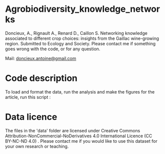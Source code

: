 # Agrobiodiversity_knowledge_networks

Doncieux, A., Rignault A., Renard D., Caillon S. Networking knowledge associated to different crop choices: insights from the Gaillac wine-growing region. Submitted to Ecology and Society. 
Please contact me if something goes wrong with the code, or for any question.

Mail: doncieux.antoine@gmail.com 

# Code description 

To load and format the data, run the analysis and make the figures for the article, run this script : 

# Data licence

The files in the 'data' folder are licensed under Creative Commons Attribution-NonCommercial-NoDerivatives 4.0 International Licence (CC BY-NC-ND 4.0) . Please contact me if you would like to use this dataset for your own research or teaching.

